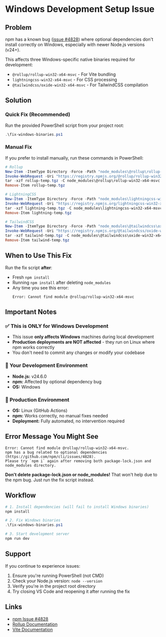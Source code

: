 # Windows Development Setup Issue

## Problem
npm has a known bug ([issue #4828](https://github.com/npm/cli/issues/4828)) where optional dependencies don't install correctly on Windows, especially with newer Node.js versions (v24+).

This affects three Windows-specific native binaries required for development:
- `@rollup/rollup-win32-x64-msvc` - For Vite bundling
- `lightningcss-win32-x64-msvc` - For CSS processing
- `@tailwindcss/oxide-win32-x64-msvc` - For TailwindCSS compilation

## Solution

### Quick Fix (Recommended)
Run the provided PowerShell script from your project root:

```powershell
.\fix-windows-binaries.ps1
```

### Manual Fix
If you prefer to install manually, run these commands in PowerShell:

```powershell
# Rollup
New-Item -ItemType Directory -Force -Path "node_modules\@rollup\rollup-win32-x64-msvc" | Out-Null
Invoke-WebRequest -Uri "https://registry.npmjs.org/@rollup/rollup-win32-x64-msvc/-/rollup-win32-x64-msvc-4.30.1.tgz" -OutFile "rollup-temp.tgz"
tar -xzf rollup-temp.tgz -C node_modules\@rollup\rollup-win32-x64-msvc --strip-components=1
Remove-Item rollup-temp.tgz

# LightningCSS
New-Item -ItemType Directory -Force -Path "node_modules\lightningcss-win32-x64-msvc" | Out-Null
Invoke-WebRequest -Uri "https://registry.npmjs.org/lightningcss-win32-x64-msvc/-/lightningcss-win32-x64-msvc-1.29.1.tgz" -OutFile "lightning-temp.tgz"
tar -xzf lightning-temp.tgz -C node_modules\lightningcss-win32-x64-msvc --strip-components=1
Remove-Item lightning-temp.tgz

# TailwindCSS
New-Item -ItemType Directory -Force -Path "node_modules\@tailwindcss\oxide-win32-x64-msvc" | Out-Null
Invoke-WebRequest -Uri "https://registry.npmjs.org/@tailwindcss/oxide-win32-x64-msvc/-/oxide-win32-x64-msvc-4.1.14.tgz" -OutFile "tailwind-temp.tgz"
tar -xzf tailwind-temp.tgz -C node_modules\@tailwindcss\oxide-win32-x64-msvc --strip-components=1
Remove-Item tailwind-temp.tgz
```

## When to Use This Fix

Run the fix script **after**:
- Fresh `npm install`
- Running `npm install` after deleting `node_modules`
- Any time you see this error:
  ```
  Error: Cannot find module @rollup/rollup-win32-x64-msvc
  ```

## Important Notes

### ✅ This is ONLY for Windows Development
- This issue **only affects Windows** machines during local development
- **Production deployments are NOT affected** - they run on Linux where npm works correctly
- You don't need to commit any changes or modify your codebase

### 🔧 Your Development Environment
- **Node.js:** v24.6.0
- **npm:** Affected by optional dependency bug
- **OS:** Windows

### 🚀 Production Environment
- **OS:** Linux (GitHub Actions)
- **npm:** Works correctly, no manual fixes needed
- **Deployment:** Fully automated, no intervention required

## Error Message You Might See

```
Error: Cannot find module @rollup/rollup-win32-x64-msvc. 
npm has a bug related to optional dependencies (https://github.com/npm/cli/issues/4828). 
Please try `npm i` again after removing both package-lock.json and node_modules directory.
```

**Don't delete package-lock.json or node_modules!** That won't help due to the npm bug. Just run the fix script instead.

## Workflow

```powershell
# 1. Install dependencies (will fail to install Windows binaries)
npm install

# 2. Fix Windows binaries
.\fix-windows-binaries.ps1

# 3. Start development server
npm run dev
```

## Support

If you continue to experience issues:
1. Ensure you're running PowerShell (not CMD)
2. Check your Node.js version: `node --version`
3. Verify you're in the project root directory
4. Try closing VS Code and reopening it after running the fix

## Links
- [npm Issue #4828](https://github.com/npm/cli/issues/4828)
- [Rollup Documentation](https://rollupjs.org/)
- [Vite Documentation](https://vitejs.dev/)

